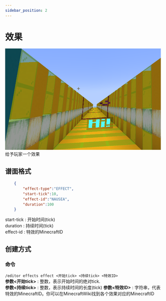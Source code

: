 ```yaml
---
sidebar_position: 2
---
```


# 效果

![e](img/nausa.png)
给予玩家一个效果

## 谱面格式
```json
    {
        "effect-type":"EFFECT",
        "start-tick":10,
        "effect-id":"NAUSEA",
        "duration":100
    }
```
start-tick : 开始时间(tick)  
duration : 持续时间(tick)  
effect-id : 特效的MinecraftID

## 创建方式

### 命令

`/editor effects effect <开始tick> <持续tick> <特效ID>`  
**参数&lt;开始tick>** : 整数，表示开始时间的绝对tick.  
**参数&lt;持续tick>** : 整数，表示持续时间的长度(tick)
**参数&lt;特效ID>** : 字符串，代表特效的MinecraftID。你可以在MinecraftWiki找到各个效果对应的MinecraftID
